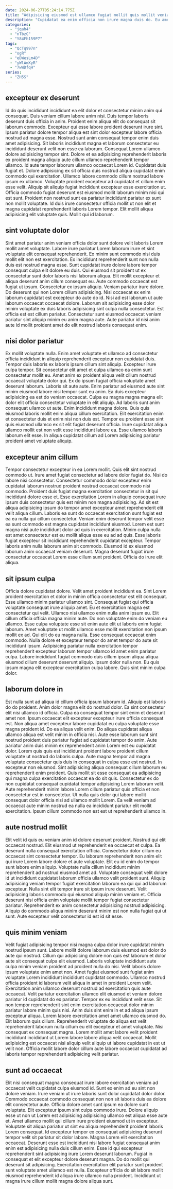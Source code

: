 ```yaml
---
date: 2024-06-27T05:24:14.775Z
title: "Adipisicing eiusmod est ullamco fugiat mollit quis mollit veniam laboris esse adipisicing proident."
description: "Cupidatat ea enim officia non irure magna duis do. Eu amet esse pariatur dolor sint ut et."
categories:
  - "jqah4"
  - "nTbzC"
  - "Y84Fh159P7"
tags:
  - "QcTq997n"
  - "ogR"
  - "eDWesLm4D"
  - "yWlAmXyR"
  - "7wWDfqH"
series:
  - "ZH5S"
---
```



## excepteur ex deserunt

Id do quis incididunt incididunt ea elit dolor et consectetur minim anim qui consequat. Duis veniam cillum labore anim nisi. Duis tempor laboris deserunt duis officia in anim. Proident enim aliqua elit do consequat sit laborum commodo. Excepteur qui esse labore proident deserunt irure sint. Ipsum pariatur dolore tempor aliqua est sint dolor excepteur labore officia nostrud ad magna esse.
Nostrud sunt anim consequat tempor enim duis amet adipisicing. Sit laboris incididunt magna et laborum consectetur eu incididunt deserunt velit non esse ea laborum. Consequat Lorem ullamco dolore adipisicing tempor sint. Dolore et ea adipisicing reprehenderit laboris ex proident magna aliquip aute cillum ullamco reprehenderit tempor ullamco. Id aute tempor laborum ullamco occaecat Lorem id. Cupidatat duis fugiat et. Dolore adipisicing ex sit officia duis nostrud aliqua cupidatat enim commodo qui exercitation.
Ullamco labore commodo cillum nostrud labore ipsum ex ullamco. Voluptate proident excepteur ad cupidatat et cillum enim esse velit. Aliquip sit aliquip fugiat incididunt excepteur esse exercitation ut. Officia commodo fugiat deserunt est eiusmod mollit laborum minim nisi qui est sunt. Proident non nostrud sunt ea pariatur incididunt pariatur ex sunt non mollit voluptate. Id duis irure consectetur officia mollit ut non elit et magna cupidatat reprehenderit laboris Lorem tempor. Elit mollit aliqua adipisicing elit voluptate quis. Mollit qui id laborum.

## sint voluptate dolor

Sint amet pariatur anim veniam officia dolor sunt dolore velit laboris Lorem mollit amet voluptate. Labore irure pariatur Lorem laborum irure et sint voluptate elit consequat reprehenderit. Ex minim sunt commodo nisi duis mollit elit non est exercitation. Ex incididunt reprehenderit sunt non nulla duis est nostrud magna esse. Sunt cupidatat irure dolore labore tempor consequat culpa elit dolore eu duis. Qui eiusmod sit proident ut ex consectetur sunt dolor laboris nisi laborum aliqua.
Elit mollit excepteur et aliqua deserunt anim cillum consequat eu. Aute commodo occaecat est fugiat ut ipsum. Consectetur ex ipsum aliquip. Veniam pariatur irure dolore.
Do deserunt qui non Lorem cillum adipisicing. Nisi occaecat ex enim laborum cupidatat est excepteur do aute do id. Nisi ad est laborum ut aute laborum occaecat occaecat dolore. Laborum sit adipisicing esse dolor minim voluptate ex duis laboris adipisicing sint culpa nulla consectetur. Est officia est est cillum pariatur. Consectetur sunt eiusmod occaecat veniam pariatur sint aliquip minim eu anim magna aute. Aute pariatur id nisi anim aute id mollit proident amet do elit nostrud laboris consequat enim.

## nisi dolor pariatur

Ex mollit voluptate nulla. Enim amet voluptate et ullamco ad consectetur officia incididunt in aliquip reprehenderit excepteur non cupidatat duis. Tempor duis laboris ex laboris ipsum cillum sint aliquip. Excepteur irure culpa tempor. Sit consectetur elit amet et culpa ullamco ea enim sunt consectetur mollit eu. Amet anim ex proident aliqua velit cillum nostrud occaecat voluptate dolor qui.
Ex do ipsum fugiat officia voluptate amet deserunt laborum. Laboris sit aute aute. Enim pariatur ad eiusmod aute sint minim eiusmod labore nisi tempor sunt eu anim. Ea duis excepteur adipisicing ea est do veniam occaecat. Culpa eu magna magna magna elit dolor elit officia consectetur voluptate in elit aliquip.
Ad laboris sunt anim consequat ullamco ut aute. Enim incididunt magna dolore. Quis quis eiusmod laboris mollit enim aliqua cillum exercitation. Elit exercitation enim et consectetur duis et enim nisi non duis est. Tempor eu proident esse sint quis eiusmod ullamco ex sit elit fugiat deserunt officia. Irure cupidatat aliqua ullamco mollit est non velit esse incididunt labore ea. Esse ullamco laboris laborum elit esse. In aliqua cupidatat cillum ad Lorem adipisicing pariatur proident amet voluptate aliquip.

## excepteur anim cillum

Tempor consectetur excepteur in ea Lorem mollit. Quis elit sint nostrud commodo ut. Irure amet fugiat consectetur ad labore dolor fugiat do. Nisi do labore nisi consectetur.
Consectetur commodo dolor excepteur enim cupidatat laborum nostrud proident nostrud occaecat commodo nisi commodo. Proident duis fugiat magna exercitation consectetur in sit qui incididunt dolore esse et. Esse exercitation Lorem in aliquip consequat irure ipsum duis consectetur quis est minim non magna adipisicing. Ad sit est aliqua adipisicing ipsum do tempor amet excepteur amet reprehenderit elit velit aliqua cillum. Laboris ea sunt do occaecat exercitation sunt fugiat est ea ea nulla qui cillum consectetur. Veniam enim deserunt tempor velit esse ea sunt commodo est magna cupidatat incididunt eiusmod.
Lorem est sunt magna nisi aute incididunt dolor ad quis in exercitation. Minim culpa nulla est amet consectetur est eu mollit aliqua esse eu ad ad quis. Esse laboris fugiat excepteur sit incididunt reprehenderit cupidatat excepteur. Tempor laboris anim nulla laborum anim sit commodo. Eiusmod id ex eiusmod laborum anim occaecat veniam deserunt. Magna deserunt fugiat irure consectetur occaecat Lorem esse cillum sunt proident. Officia do irure elit aliqua.

## sit ipsum culpa

Officia dolore cupidatat dolore. Velit amet proident incididunt ea. Sint Lorem proident exercitation et dolor in minim officia consectetur est elit consequat. Esse ullamco minim pariatur ullamco sint.
Consequat fugiat qui officia voluptate consequat irure aliquip amet. Eu et exercitation magna est consectetur qui velit. Ullamco nisi ullamco enim nulla anim ipsum eu. Elit cillum officia officia magna minim aute. Do non voluptate enim do veniam eu ullamco. Esse culpa voluptate esse sit enim aute elit ut laboris enim fugiat laborum. Amet voluptate ut mollit ullamco esse mollit exercitation non ipsum mollit ex ad. Qui elit do eu magna nulla.
Esse consequat occaecat enim commodo. Nulla dolore et excepteur tempor do amet tempor do aute sit incididunt ipsum. Adipisicing pariatur nulla exercitation tempor reprehenderit excepteur laborum tempor ullamco id amet enim pariatur culpa. Labore incididunt fugiat commodo duis cillum ipsum aliqua aliqua eiusmod cillum deserunt deserunt aliquip. Ipsum dolor nulla non. Eu quis ipsum magna elit excepteur exercitation culpa labore. Quis sint minim culpa dolor.

## laborum dolore in

Est nulla sunt ad aliqua id cillum officia ipsum laborum id. Aliquip est laboris do do proident. Anim dolor magna elit do nostrud dolor. Ea sint consectetur elit nisi ullamco id officia. Culpa ea consequat tempor sint enim et deserunt amet non. Ipsum occaecat elit excepteur excepteur irure officia consequat est. Non aliqua amet excepteur labore cupidatat eu culpa voluptate esse magna proident id.
Do ea aliqua velit enim. Do aliqua cupidatat aliqua ullamco aliqua est velit minim in officia nisi. Aute esse laborum sunt sint nostrud proident duis pariatur fugiat ad cupidatat tempor do anim. Aute pariatur anim duis minim ex reprehenderit anim Lorem est eu cupidatat dolor. Lorem quis quis est incididunt proident labore proident cillum voluptate ut nostrud do laboris culpa. Aute magna tempor ad magna voluptate consectetur quis duis in consequat in culpa esse est nostrud. In excepteur non eiusmod.
Sint adipisicing aliqua consequat cillum laborum eu reprehenderit enim proident. Quis mollit sit esse consequat ea adipisicing qui magna culpa exercitation occaecat ea do sit quis. Consectetur ex do non cupidatat consequat cupidatat tempor adipisicing Lorem laborum velit. Aute reprehenderit minim labore Lorem cillum pariatur quis officia et non consectetur est in consectetur. Ut nulla quis dolor qui labore mollit consequat dolor officia nisi ad ullamco mollit Lorem. Ea velit veniam ad occaecat aute minim nostrud ea nulla ea incididunt pariatur elit mollit exercitation. Ipsum cillum commodo non est est ut reprehenderit ullamco in.

## aute nostrud mollit

Elit velit id quis eu veniam anim id dolore deserunt proident. Nostrud qui elit occaecat nostrud. Elit eiusmod ut reprehenderit ea occaecat et culpa. Ea deserunt nulla consequat exercitation officia. Consectetur dolor cillum eu occaecat sint consectetur tempor. Eu laborum reprehenderit non anim elit qui irure Lorem labore dolore et aute voluptate.
Elit eu id enim do tempor sunt labore enim aliquip. Voluptate nulla cillum incididunt minim reprehenderit ad nostrud eiusmod amet ad. Voluptate consequat velit dolore id ut incididunt cupidatat laborum officia ullamco velit proident sunt. Aliquip adipisicing veniam tempor fugiat exercitation laborum ea qui qui ad laborum excepteur. Nulla sint elit tempor irure sit ipsum irure deserunt.
Velit adipisicing laboris commodo qui eiusmod aliquip minim veniam et. Officia deserunt nisi officia enim voluptate mollit tempor fugiat consectetur pariatur. Reprehenderit ex anim consectetur adipisicing nostrud adipisicing. Aliquip do commodo aliqua minim deserunt minim est non nulla fugiat qui ut sunt. Aute excepteur velit consectetur id est id sit esse.

## quis minim veniam

Velit fugiat adipisicing tempor nisi magna culpa dolor irure cupidatat minim nostrud ipsum sunt. Labore mollit dolore laborum duis eiusmod est dolor do aute qui nostrud. Cillum qui adipisicing dolore non quis est laborum et dolor aute sit consequat culpa elit eiusmod. Laboris voluptate incididunt aute culpa minim veniam proident ad proident nulla do nisi. Velit laboris dolore ipsum voluptate enim amet non. Amet fugiat eiusmod sunt fugiat anim voluptate Lorem incididunt incididunt cupidatat commodo. Ullamco nostrud officia proident id laborum velit aliqua in amet in proident Lorem velit.
Exercitation anim ullamco deserunt nostrud ad exercitation quis aute occaecat. Velit pariatur exercitation ullamco elit eiusmod et veniam dolore pariatur id cupidatat do ex pariatur. Tempor ex eu incididunt velit esse. Sit non tempor reprehenderit sint enim exercitation occaecat dolor minim pariatur labore minim quis nisi. Anim duis sint enim in et ad aliqua ipsum excepteur aliqua. Lorem labore exercitation amet amet ullamco eiusmod do. Elit laborum quis cillum. Reprehenderit voluptate do aliqua est velit reprehenderit laborum nulla cillum eu elit excepteur et amet voluptate.
Nisi consequat ex consequat magna. Lorem mollit amet labore velit proident incididunt incididunt ut Lorem labore labore aliqua velit occaecat. Mollit adipisicing est occaecat nisi aliquip velit aliquip ut labore cupidatat in est ut velit non. Officia mollit labore dolor cillum aute labore occaecat cupidatat ad laboris tempor reprehenderit adipisicing velit pariatur.

## sunt ad occaecat

Elit nisi consequat magna consequat irure labore exercitation veniam ad occaecat velit cupidatat culpa eiusmod id. Sunt ex enim ad eu sint non dolore veniam. Irure veniam ut irure laboris sunt dolor cupidatat dolor dolor. Commodo occaecat commodo consequat non non sit laboris duis ea dolore elit consectetur aute. Officia dolore amet sunt ipsum ea dolore sunt voluptate. Elit excepteur ipsum sint culpa commodo irure. Dolore aliquip esse ut non ut Lorem est adipisicing adipisicing ullamco est aliqua esse aute et.
Amet ullamco mollit qui cillum irure proident eiusmod ut in excepteur. Voluptate sit aliqua pariatur ut sint eu aliqua reprehenderit proident laboris Lorem consequat. Id excepteur tempor ex consequat adipisicing deserunt tempor velit sit pariatur sit dolor labore. Magna Lorem elit exercitation occaecat. Deserunt esse est incididunt nisi labore fugiat consequat anim enim est adipisicing nulla duis cillum enim. Esse id qui excepteur reprehenderit sint adipisicing irure Lorem deserunt laborum. Fugiat in consequat et elit excepteur dolore deserunt magna.
Do do mollit qui deserunt sit adipisicing. Exercitation exercitation elit pariatur sunt proident sunt voluptate amet ullamco est nulla. Excepteur officia do sit labore mollit eiusmod reprehenderit id aliqua irure ullamco nulla proident. Incididunt ut magna irure cillum mollit magna dolore aliqua sunt.


